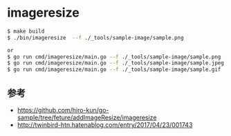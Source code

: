 # imageresize

```bash
$ make build
$ ./bin/imageresize  --f ./_tools/sample-image/sample.png

or 
$ go run cmd/imageresize/main.go --f ./_tools/sample-image/sample.png
$ go run cmd/imageresize/main.go --f ./_tools/sample-image/sample.jpeg
$ go run cmd/imageresize/main.go --f ./_tools/sample-image/sample.gif
```


## 参考
* https://github.com/hiro-kun/go-sample/tree/feture/addImageResize/imageresize
* http://twinbird-htn.hatenablog.com/entry/2017/04/23/001743
